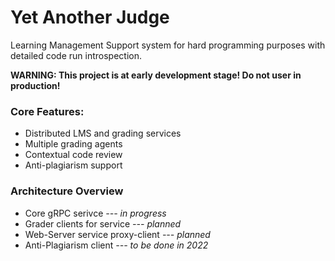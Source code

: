 # Yet Another Judge

Learning Management Support system for hard 
programming purposes with detailed code run
introspection.

**WARNING: This project is at early development
stage! Do not user in production!**

### Core Features:

 - Distributed LMS and grading services
 - Multiple grading agents
 - Contextual code review
 - Anti-plagiarism support


### Architecture Overview

 - Core gRPC serivce *--- in progress*
 - Grader clients for service *--- planned*
 - Web-Server service proxy-client *--- planned*
 - Anti-Plagiarism client *--- to be done in 2022*
